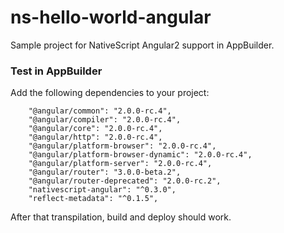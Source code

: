 # ns-hello-world-angular
Sample project for NativeScript Angular2 support in AppBuilder.

### Test in AppBuilder
Add the following dependencies to your project:
```
    "@angular/common": "2.0.0-rc.4",
    "@angular/compiler": "2.0.0-rc.4",
    "@angular/core": "2.0.0-rc.4",
    "@angular/http": "2.0.0-rc.4",
    "@angular/platform-browser": "2.0.0-rc.4",
    "@angular/platform-browser-dynamic": "2.0.0-rc.4",
    "@angular/platform-server": "2.0.0-rc.4",
    "@angular/router": "3.0.0-beta.2",
    "@angular/router-deprecated": "2.0.0-rc.2",
    "nativescript-angular": "^0.3.0",
    "reflect-metadata": "^0.1.5",
```

After that transpilation, build and deploy should work.